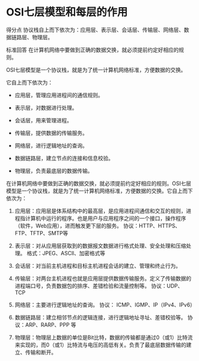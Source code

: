 # OSI七层模型和每层的作用

得分点 协议栈自上而下依次为：应用层、表示层、会话层、传输层、网络层、数据链路层、物理层。

标准回答 在计算机网络中要做到正确的数据交换，就必须提前约定好相应的规则。

OSI七层模型是一个协议栈，就是为了统一计算机网络标准，方便数据的交换。

它自上而下依次为：

- 应用层，管理应用进程间的通信规则。

- 表示层，对数据进行处理。

- 会话层，用来管理进程。

- 传输层，提供数据的传输服务。

- 网络层，进行逻辑地址的查询。

- 数据链路层，建立节点的连接和信息校验。

- 物理层，负责最底层的数据传输。

在计算机网络中要做到正确的数据交换，就必须提前约定好相应的规则。OSI七层模型是一个协议栈，就是为了统一计算机网络标准，方便数据的交换。它自上而下依次为：

1. 应用层：应用层是体系结构中的最高层，是应用进程间通信和交互的规则，进程指计算机中运行的程序。也是用户与应用程序之间的一个接口，操作程序（软件，Web应用），进而触发更下层的服务。 协议：HTTP、HTTPS、FTP、TFTP、SMTP等

2. 表示层：对从应用层获取到的数据报文数据进行格式处理、安全处理和压缩处理。 格式：JPEG、ASCll、加密格式等

3. 会话层：对当前主机进程和目标主机进程会话的建立、管理和终止行为。

4. 传输层：对两台主机进程也就是应用层提供数据传输服务。定义了传输数据的进程端口号，负责数据包的排序、差错检验和流量控制等。 协议：UDP、TCP

5. 网络层：主要进行逻辑地址的查询。 协议： ICMP、IGMP、IP（IPv4、IPv6）

6. 数据链路层：建立相邻节点的逻辑连接，进行逻辑地址寻址、差错校验等。 协议：ARP、RARP、PPP 等

7. 物理层：物理层上数据的单位是Bit比特，数据的传输都是通过0（或1）比特流来实现的，而0（或1）比特流与电压的高低有关。负责了最底层数据传输的建立、传输和断开。
